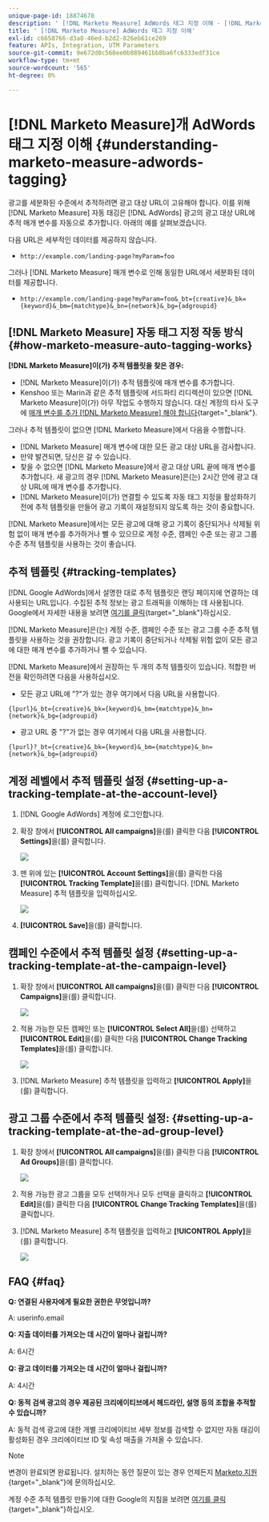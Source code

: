 ```yaml
---
unique-page-id: 18874678
description: ' [!DNL Marketo Measure] AdWords 태그 지정 이해 - [!DNL Marketo Measure]'
title: ' [!DNL Marketo Measure] AdWords 태그 지정 이해'
exl-id: c6658766-d3a8-46ed-b2d2-826eb61ce269
feature: APIs, Integration, UTM Parameters
source-git-commit: 9e672d0c568ee0b889461bb8ba6fc6333edf31ce
workflow-type: tm+mt
source-wordcount: '565'
ht-degree: 0%

---
```


# [!DNL Marketo Measure]개 AdWords 태그 지정 이해 {#understanding-marketo-measure-adwords-tagging}

광고를 세분화된 수준에서 추적하려면 광고 대상 URL이 고유해야 합니다. 이를 위해 [!DNL Marketo Measure] 자동 태깅은 [!DNL AdWords] 광고의 광고 대상 URL에 추적 매개 변수를 자동으로 추가합니다. 아래의 예를 살펴보겠습니다.

다음 URL은 세부적인 데이터를 제공하지 않습니다.

* `http://example.com/landing-page?myParam=foo`

그러나 [!DNL Marketo Measure] 매개 변수로 인해 동일한 URL에서 세분화된 데이터를 제공합니다.

* `http://example.com/landing-page?myParam=foo&_bt={creative}&_bk={keyword}&_bm={matchtype}&_bn={network}&_bg={adgroupid}`

## [!DNL Marketo Measure] 자동 태그 지정 작동 방식 {#how-marketo-measure-auto-tagging-works}

**[!DNL Marketo Measure]이(가) 추적 템플릿을 찾은 경우:**

* [!DNL Marketo Measure]이(가) 추적 템플릿에 매개 변수를 추가합니다.
* Kenshoo 또는 Marin과 같은 추적 템플릿에 서드파티 리디렉션이 있으면 [!DNL Marketo Measure]이(가) 아무 작업도 수행하지 않습니다. 대신 계정의 타사 도구에 [매개 변수를 추가 [!DNL Marketo Measure] 해야 합니다](/help/api-connections/utilizing-marketo-measures-api-connections/how-bid-management-tools-affect-marketo-measure.md){target="_blank"}.

그러나 추적 템플릿이 없으면 [!DNL Marketo Measure]에서 다음을 수행합니다.

* [!DNL Marketo Measure] 매개 변수에 대한 모든 광고 대상 URL을 검사합니다.
* 만약 발견되면, 당신은 갈 수 있습니다.
* 찾을 수 없으면 [!DNL Marketo Measure]에서 광고 대상 URL 끝에 매개 변수를 추가합니다. 새 광고의 경우 [!DNL Marketo Measure]은(는) 2시간 안에 광고 대상 URL에 매개 변수를 추가합니다.
* [!DNL Marketo Measure]이(가) 연결할 수 있도록 자동 태그 지정을 활성화하기 전에 추적 템플릿을 만들어 광고 기록이 재설정되지 않도록 하는 것이 중요합니다.

[!DNL Marketo Measure]에서는 모든 광고에 대해 광고 기록이 중단되거나 삭제될 위험 없이 매개 변수를 추가하거나 뺄 수 있으므로 계정 수준, 캠페인 수준 또는 광고 그룹 수준 추적 템플릿을 사용하는 것이 좋습니다.

## 추적 템플릿 {#tracking-templates}

[!DNL Google AdWords]에서 설명한 대로 추적 템플릿은 랜딩 페이지에 연결하는 데 사용되는 URL입니다. 수집된 추적 정보는 광고 트래픽을 이해하는 데 사용됩니다. Google에서 자세한 내용을 보려면 [여기를 클릭](https://support.google.com/adwords/answer/7197008?hl=en){target="_blank"}하십시오.

[!DNL Marketo Measure]은(는) 계정 수준, 캠페인 수준 또는 광고 그룹 수준 추적 템플릿을 사용하는 것을 권장합니다. 광고 기록이 중단되거나 삭제될 위험 없이 모든 광고에 대한 매개 변수를 추가하거나 뺄 수 있습니다.

[!DNL Marketo Measure]에서 권장하는 두 개의 추적 템플릿이 있습니다. 적합한 버전을 확인하려면 다음을 사용하십시오.

* 모든 광고 URL에 &quot;?&quot;가 있는 경우 여기에서 다음 URL을 사용합니다.

`{lpurl}&_bt={creative}&_bk={keyword}&_bm={matchtype}&_bn={network}&_bg={adgroupid}`

* 광고 URL 중 &quot;?&quot;가 없는 경우 여기에서 다음 URL을 사용합니다.

`{lpurl}?_bt={creative}&_bk={keyword}&_bm={matchtype}&_bn={network}&_bg={adgroupid}`

## 계정 레벨에서 추적 템플릿 설정 {#setting-up-a-tracking-template-at-the-account-level}

1. [!DNL Google AdWords] 계정에 로그인합니다.

1. 확장 창에서 **[!UICONTROL All campaigns]**&#x200B;을(를) 클릭한 다음 **[!UICONTROL Settings]**&#x200B;을(를) 클릭합니다.

   ![](assets/1.png)

1. 맨 위에 있는 **[!UICONTROL Account Settings]**&#x200B;을(를) 클릭한 다음 **[!UICONTROL Tracking Template]**&#x200B;을(를) 클릭합니다. [!DNL Marketo Measure] 추적 템플릿을 입력하십시오.

   ![](assets/2-1.png)

1. **[!UICONTROL Save]**&#x200B;을(를) 클릭합니다.

## 캠페인 수준에서 추적 템플릿 설정 {#setting-up-a-tracking-template-at-the-campaign-level}

1. 확장 창에서 **[!UICONTROL All campaigns]**&#x200B;을(를) 클릭한 다음 **[!UICONTROL Campaigns]**&#x200B;을(를) 클릭합니다.

   ![](assets/3.png)

1. 적용 가능한 모든 캠페인 또는 **[!UICONTROL Select All]**&#x200B;을(를) 선택하고 **[!UICONTROL Edit]**&#x200B;을(를) 클릭한 다음 **[!UICONTROL Change Tracking Templates]**&#x200B;을(를) 클릭합니다.

   ![](assets/4-1.png)

1. [!DNL Marketo Measure] 추적 템플릿을 입력하고 **[!UICONTROL Apply]**&#x200B;을(를) 클릭합니다.

## 광고 그룹 수준에서 추적 템플릿 설정: {#setting-up-a-tracking-template-at-the-ad-group-level}

1. 확장 창에서 **[!UICONTROL All campaigns]**&#x200B;을(를) 클릭한 다음 **[!UICONTROL Ad Groups]**&#x200B;을(를) 클릭합니다.

   ![](assets/5-1.png)

1. 적용 가능한 광고 그룹을 모두 선택하거나 모두 선택을 클릭하고 **[!UICONTROL Edit]**&#x200B;을(를) 클릭한 다음 **[!UICONTROL Change Tracking Templates]**&#x200B;을(를) 클릭합니다.

1. [!DNL Marketo Measure] 추적 템플릿을 입력하고 **[!UICONTROL Apply]**&#x200B;을(를) 클릭합니다.

   ![](assets/6-1.png)

## FAQ {#faq}

**Q: 연결된 사용자에게 필요한 권한은 무엇입니까?**

A: userinfo.email

**Q: 지출 데이터를 가져오는 데 시간이 얼마나 걸립니까?**

A: 6시간

**Q: 광고 데이터를 가져오는 데 시간이 얼마나 걸립니까?**

A: 4시간

**Q: 동적 검색 광고의 경우 제공된 크리에이티브에서 헤드라인, 설명 등의 조합을 추적할 수 있습니까?**

A: 동적 검색 광고에 대한 개별 크리에이티브 세부 정보를 검색할 수 없지만 자동 태깅이 활성화된 경우 크리에이티브 ID 및 속성 매출을 가져올 수 있습니다.

>[!NOTE]
>
>변경이 완료되면 완료됩니다. 설치하는 동안 질문이 있는 경우 언제든지 [Marketo 지원](https://nation.marketo.com/t5/support/ct-p/Support){target="_blank"}에 문의하십시오.

계정 수준 추적 템플릿 만들기에 대한 Google의 지침을 보려면 [여기를 클릭](https://support.google.com/adwords/answer/6076199?hl=en#tracking){target="_blank"}하십시오.
